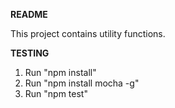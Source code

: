 **README**

This project contains utility functions.

**TESTING**

1. Run "npm install"
2. Run "npm install mocha -g"
3. Run "npm test"